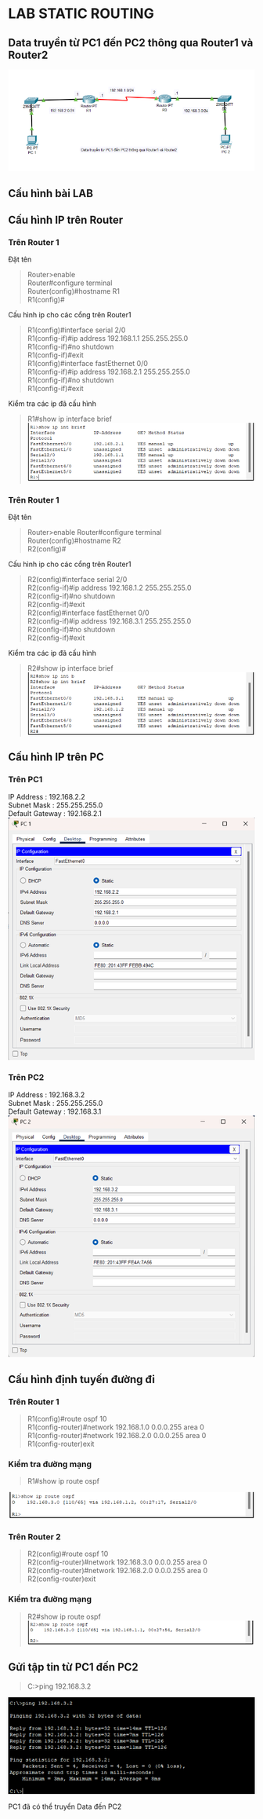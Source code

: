 # LAB STATIC ROUTING
## Data truyền từ PC1 đến PC2 thông qua Router1 và Router2

![Alt text](image.png)

## Cấu hình bài LAB
## Cấu hình IP trên Router
### Trên Router 1
Đặt tên 
> Router>enable   
Router#configure terminal   
Router(config)#hostname R1  
R1(config)#  

Cấu hình ip cho các cổng trên Router1
> R1(config)#interface serial 2/0  
R1(config-if)#ip address 192.168.1.1 255.255.255.0  
R1(config-if)#no shutdown  
R1(config-if)#exit  
R1(config)#interface fastEthernet 0/0  
R1(config-if)#ip address 192.168.2.1 255.255.255.0  
R1(config-if)#no shutdown  
R1(config-if)#exit   

Kiểm tra các ip đã cấu hình

>R1#show ip interface brief  
![Alt text](image-1.png)

### Trên Router 1
Đặt tên 
> Router>enable 
Router#configure terminal   
Router(config)#hostname R2  
R2(config)#  

Cấu hình ip cho các cổng trên Router1  
> R2(config)#interface serial 2/0  
R2(config-if)#ip address 192.168.1.2 255.255.255.0  
R2(config-if)#no shutdown  
R2(config-if)#exit  
R2(config)#interface fastEthernet 0/0  
R2(config-if)#ip address 192.168.3.1 255.255.255.0  
R2(config-if)#no shutdown  
R2(config-if)#exit  

Kiểm tra các ip đã cấu hình

>R2#show ip interface brief  
![Alt text](image-2.png)

## Cấu hình IP trên PC
### Trên PC1
IP Address : 192.168.2.2  
Subnet Mask : 255.255.255.0  
Default Gateway : 192.168.2.1  
![Alt text](image-3.png)
### Trên PC2
IP Address : 192.168.3.2  
Subnet Mask : 255.255.255.0  
Default Gateway : 192.168.3.1  
![Alt text](image-4.png)

## Cấu hình định tuyến đường đi 
### Trên Router 1
>R1(config)#route ospf 10  
R1(config-router)#network 192.168.1.0 0.0.0.255 area 0  
R1(config-router)#network 192.168.2.0 0.0.0.255 area 0  
R1(config-router)exit  
 
### Kiểm tra đường mạng 
>R1#show ip route ospf  

![Alt text](image-5.png)
### Trên Router 2
>R2(config)#route ospf 10  
R2(config-router)#network 192.168.3.0 0.0.0.255 area 0  
R2(config-router)#network 192.168.2.0 0.0.0.255 area 0  
R2(config-router)exit  
### Kiểm tra đường mạng 
>R2#show ip route ospf  
![Alt text](image-6.png)

## Gửi tập tin từ PC1 đến PC2
> C:\>ping 192.168.3.2  

![Alt text](image-7.png)

PC1 đã có thể truyển Data đến PC2